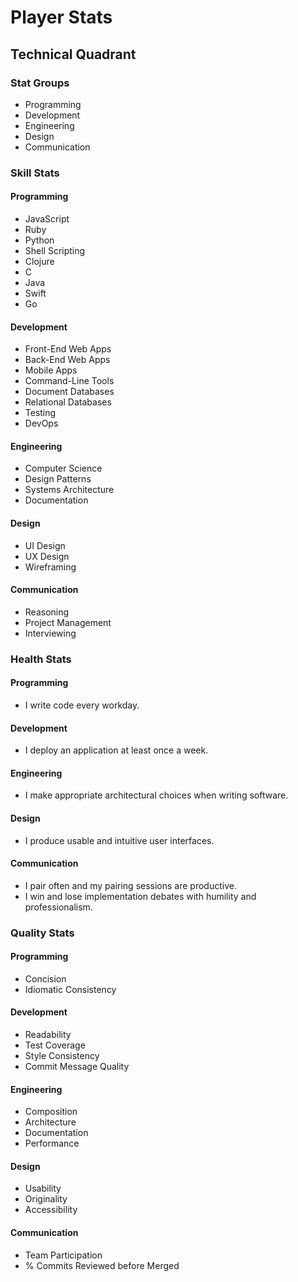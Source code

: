 # Player Stats

## Technical Quadrant

### Stat Groups

- Programming
- Development
- Engineering
- Design
- Communication

### Skill Stats

#### Programming
  - JavaScript
  - Ruby
  - Python
  - Shell Scripting
  - Clojure
  - C
  - Java
  - Swift
  - Go

#### Development
  - Front-End Web Apps
  - Back-End Web Apps
  - Mobile Apps
  - Command-Line Tools
  - Document Databases
  - Relational Databases
  - Testing
  - DevOps

#### Engineering
  - Computer Science
  - Design Patterns
  - Systems Architecture
  - Documentation

#### Design
  - UI Design
  - UX Design
  - Wireframing

#### Communication
  - Reasoning
  - Project Management
  - Interviewing

### Health Stats

#### Programming
- I write code every workday.

#### Development
- I deploy an application at least once a week.

#### Engineering
- I make appropriate architectural choices when writing software.

#### Design
- I produce usable and intuitive user interfaces.

#### Communication
- I pair often and my pairing sessions are productive.
- I win and lose implementation debates with humility and professionalism.

### Quality Stats

#### Programming
- Concision
- Idiomatic Consistency

#### Development
- Readability
- Test Coverage
- Style Consistency
- Commit Message Quality

#### Engineering
- Composition
- Architecture
- Documentation
- Performance

#### Design
- Usability
- Originality
- Accessibility

#### Communication
- Team Participation
- % Commits Reviewed before Merged
